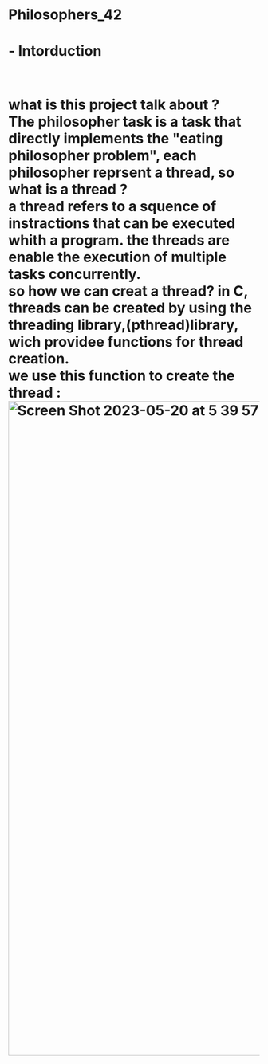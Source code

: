 # Philosophers_42
 <h1>- Intorduction <h1> <br>
 what is this project talk about ?<br>
The philosopher task is a task that directly implements the "eating philosopher problem", each philosopher reprsent a thread, so what is a thread ?<br>
a thread refers to a squence of instractions that can be executed whith a program. the threads are enable the execution of multiple tasks concurrently. <br>
so how we can creat a thread?
in C, threads can be created by using the threading library,(pthread)library, wich providee functions for thread creation.<br>
we use this function to create the thread : 
<img width="1314" alt="Screen Shot 2023-05-20 at 5 39 57 AM" src="https://github.com/hachahbo/Philosophers_42/assets/116384287/2207fa8a-a66b-4065-bc5d-3cf9d086fce0">
